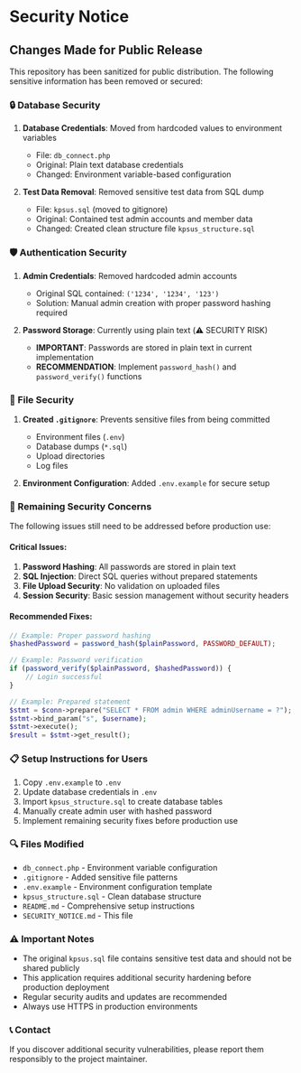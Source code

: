# Security Notice

## Changes Made for Public Release

This repository has been sanitized for public distribution. The following sensitive information has been removed or secured:

### 🔒 Database Security

1. **Database Credentials**: Moved from hardcoded values to environment variables
   - File: `db_connect.php`
   - Original: Plain text database credentials
   - Changed: Environment variable-based configuration

2. **Test Data Removal**: Removed sensitive test data from SQL dump
   - File: `kpsus.sql` (moved to gitignore)
   - Original: Contained test admin accounts and member data
   - Changed: Created clean structure file `kpsus_structure.sql`

### 🛡️ Authentication Security

1. **Admin Credentials**: Removed hardcoded admin accounts
   - Original SQL contained: `('1234', '1234', '123')`
   - Solution: Manual admin creation with proper password hashing required

2. **Password Storage**: Currently using plain text (⚠️ SECURITY RISK)
   - **IMPORTANT**: Passwords are stored in plain text in current implementation
   - **RECOMMENDATION**: Implement `password_hash()` and `password_verify()` functions

### 📁 File Security

1. **Created `.gitignore`**: Prevents sensitive files from being committed
   - Environment files (`.env`)
   - Database dumps (`*.sql`)
   - Upload directories
   - Log files

2. **Environment Configuration**: Added `.env.example` for secure setup

### 🚨 Remaining Security Concerns

The following issues still need to be addressed before production use:

#### Critical Issues:
1. **Password Hashing**: All passwords are stored in plain text
2. **SQL Injection**: Direct SQL queries without prepared statements
3. **File Upload Security**: No validation on uploaded files
4. **Session Security**: Basic session management without security headers

#### Recommended Fixes:

```php
// Example: Proper password hashing
$hashedPassword = password_hash($plainPassword, PASSWORD_DEFAULT);

// Example: Password verification
if (password_verify($plainPassword, $hashedPassword)) {
    // Login successful
}

// Example: Prepared statement
$stmt = $conn->prepare("SELECT * FROM admin WHERE adminUsername = ?");
$stmt->bind_param("s", $username);
$stmt->execute();
$result = $stmt->get_result();
```

### 📋 Setup Instructions for Users

1. Copy `.env.example` to `.env`
2. Update database credentials in `.env`
3. Import `kpsus_structure.sql` to create database tables
4. Manually create admin user with hashed password
5. Implement remaining security fixes before production use

### 🔍 Files Modified

- `db_connect.php` - Environment variable configuration
- `.gitignore` - Added sensitive file patterns
- `.env.example` - Environment configuration template
- `kpsus_structure.sql` - Clean database structure
- `README.md` - Comprehensive setup instructions
- `SECURITY_NOTICE.md` - This file

### ⚠️ Important Notes

- The original `kpsus.sql` file contains sensitive test data and should not be shared publicly
- This application requires additional security hardening before production deployment
- Regular security audits and updates are recommended
- Always use HTTPS in production environments

### 📞 Contact

If you discover additional security vulnerabilities, please report them responsibly to the project maintainer. 